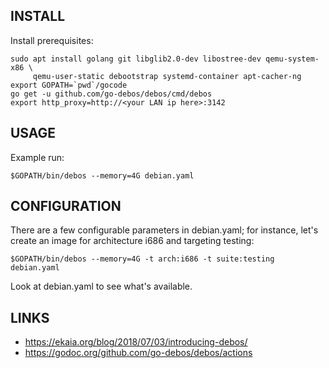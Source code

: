 INSTALL
-------

Install prerequisites:

```
sudo apt install golang git libglib2.0-dev libostree-dev qemu-system-x86 \
     qemu-user-static debootstrap systemd-container apt-cacher-ng
export GOPATH=`pwd`/gocode
go get -u github.com/go-debos/debos/cmd/debos
export http_proxy=http://<your LAN ip here>:3142
```

USAGE
-----

Example run:

```
$GOPATH/bin/debos --memory=4G debian.yaml
```

CONFIGURATION
-------------

There are a few configurable parameters in debian.yaml; for instance, let's
create an image for architecture i686 and targeting testing:

```
$GOPATH/bin/debos --memory=4G -t arch:i686 -t suite:testing debian.yaml
```

Look at debian.yaml to see what's available.


LINKS
-----

- https://ekaia.org/blog/2018/07/03/introducing-debos/
- https://godoc.org/github.com/go-debos/debos/actions
